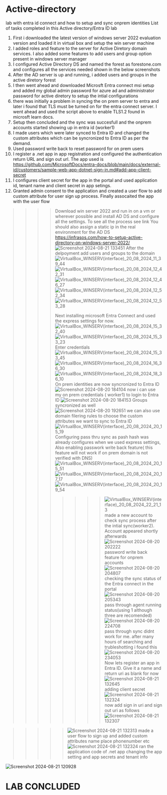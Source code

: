 # Active-directory
lab with entra id connect and how to setup and sync onprem identities
List of tasks completed in this Active directory/Entra ID lab
1. First i downloaded the latest version of windows server 2022 evaluation version and loaded it in virtual box and setup the win server machine
2. I added roles and feature to the server for Active Diretory domain services. I also added some features to add users and group option present in windows server manager
3. I configured Active Directory DS and named the forest as forestone.com and configures all the services needed shown in the below screenshots
4. After the AD server is up and running, i added users and groups in the active diretory forest
5. I then went ahead and downloaded Microsft Entra connect msi setup and added my global admin password for azure ad and administrator password for active diretory to setup the intial configurations
6. there was initially a problem in syncing the on prem server to entra and later i found that TLS must be turned on for the entra connect server. I went ahead and used the script above to enable TLS1.2 found in microsft learn docs.
7. Setup then concluded and the sync was succesfull and the onprem accounts started showing up in entra id (worker1) 
8. I made users which were later synced to Entra ID and changed the custom attributes which can be syncronized to Entra ID as per the demand.
9. Used password write back to reset password for on prem users
10. I register a .net app in app registration and configured the authentication return URL and sign out url. The app used is https://github.com/MicrosoftDocs/entra-docs/blob/main/docs/external-id/customers/sample-web-app-dotnet-sign-in.md#add-app-client-secret
11. I configures client secret for the app in the portal and used application id, tenant name and client secret in app setings.
12. Granted admin consent to the application and created a user flow to add custom attribute for user sign up process. Finally assocaited the app with the user flow

>>>>Download win server 2022 and run in on a vm or wherever possible and install AD DS and configure all the settings. To see all the process see link
>>>>You should also assign a static ip in the real environment for the AD DS
>>>>https://infrasos.com/how-to-setup-active-directory-on-windows-server-2022/
>>>>![Screenshot 2024-08-21 133451](https://github.com/user-attachments/assets/d22bfad8-7cf5-4279-828c-c6b506e08b1c)
After the delpoyment add users and groups to the domain
>>>>![VirtualBox_WINSERV(interface)_20_08_2024_11_39_44](https://github.com/user-attachments/assets/0aa4544c-4a45-4e66-8c7a-431137f720b5)
>>>>![VirtualBox_WINSERV(interface)_20_08_2024_12_42_31](https://github.com/user-attachments/assets/26d92491-57cf-4cfb-adfc-b8cfdbddde69)
>>>>![VirtualBox_WINSERV(interface)_20_08_2024_12_46_27](https://github.com/user-attachments/assets/3de9a1d0-6fa8-44a7-b45f-4a32353ac4dd)
>>>>![VirtualBox_WINSERV(interface)_20_08_2024_12_52_34](https://github.com/user-attachments/assets/a5b5d377-0e20-47ce-af4e-f15d4a631afd)
>>>>![VirtualBox_WINSERV(interface)_20_08_2024_12_53_28](https://github.com/user-attachments/assets/8143e029-403e-40ee-8259-8cb9a94f3bbf)
>>>>
>>>>Next installing microsoft Entra Connect and used the express settings for now.
>>>>![VirtualBox_WINSERV(interface)_20_08_2024_15_32_40](https://github.com/user-attachments/assets/f13058fc-fa57-491a-bb91-82c376d52b84)
>>>>![VirtualBox_WINSERV(interface)_20_08_2024_15_33_23](https://github.com/user-attachments/assets/2e61a581-068f-485f-98ed-98634f01b3dc)
>>>>Enter credentials
>>>>![VirtualBox_WINSERV(interface)_20_08_2024_15_33_45](https://github.com/user-attachments/assets/cd6becc6-7669-4202-964d-17ae01610e75)
>>>>![VirtualBox_WINSERV(interface)_20_08_2024_16_36_30](https://github.com/user-attachments/assets/6131ce49-cad0-4301-98a8-ebc25da8e85a)
>>>>![VirtualBox_WINSERV(interface)_20_08_2024_18_36_10](https://github.com/user-attachments/assets/96008e09-fa25-4008-b44e-a8c7698f923b)
>>>>On prem identities are now syncronized to Entra ID
>>>>![Screenshot 2024-08-20 184104](https://github.com/user-attachments/assets/dd4af6c8-39f4-4604-bce6-2bf1c3369f9e)
>>>>now i can use my on prem credentials ( worker1) to login to Entra ID
>>>>![Screenshot 2024-08-20 184153](https://github.com/user-attachments/assets/9000ffc7-4b90-45e6-9d20-d6f61373b8da)
>>>>Groups syncronized as well
>>>>![Screenshot 2024-08-20 192651](https://github.com/user-attachments/assets/076edea5-bb0b-42cd-9fcf-be9742891bbf)
>>>>we can also use domain filering rules to choose the custom attributes we want to sync to Entra ID
>>>>![VirtualBox_WINSERV(interface)_20_08_2024_20_15_19](https://github.com/user-attachments/assets/d0ef37dc-ad7c-40db-a5cf-29ec5ae38195)
>>>>Configuring pass thru sync as pash hash was already configures when we used express settings, Also enabling passwork write back feature( this feature will not work if on prem domain is not verified with DNS)
>>>>![VirtualBox_WINSERV(interface)_20_08_2024_20_15_51](https://github.com/user-attachments/assets/3c3b81dd-a62b-43e6-b270-e7c636a97ccc)
>>>>![VirtualBox_WINSERV(interface)_20_08_2024_20_17_17](https://github.com/user-attachments/assets/5c0ebd22-b1f3-436b-a6cd-fcfc2cff0fbc)
>>>>![VirtualBox_WINSERV(interface)_20_08_2024_20_19_54](https://github.com/user-attachments/assets/cccdf79f-4e13-43c3-acf9-a61f11a27572)
>>>>>>>>![VirtualBox_WINSERV(interface)_20_08_2024_22_21_13](https://github.com/user-attachments/assets/c6708053-8dc0-4dcd-bd62-23d7c2f01486)
>>>>made a new account to check sync process after the intial sync(worker2). Account appeared shortly afterwards
>>>>![Screenshot 2024-08-20 202222](https://github.com/user-attachments/assets/4fc59569-6aec-49c0-885a-059b4654d386)
>>>>password write back feature for onprem accounts
>>>>![Screenshot 2024-08-20 204807](https://github.com/user-attachments/assets/2746ce88-da2a-45bb-b0e6-9173bfd70336)
>>>>checking the sync status of the Entra connect in the portal
>>>>![Screenshot 2024-08-20 205343](https://github.com/user-attachments/assets/5719343f-dc20-4355-97d3-b78d45afeebe)
>>>>>> pass through agent running status(using 1 although three are recomended)
![Screenshot 2024-08-20 224708](https://github.com/user-attachments/assets/ee79eb0a-76c0-445e-8d9b-1748be5d0e43)
>>>>>>>>pass through sync didnt work for me. after many hours of searching and trubleshotting i found this
>>>>>![Screenshot 2024-08-20 234053](https://github.com/user-attachments/assets/2307f3c8-b83e-4caa-9260-c4320f262fdb)
>>>>>>Now lets register an app in Entra ID. Give it a name and return uri as blank for now
>>>>>>>>![Screenshot 2024-08-21 132645](https://github.com/user-attachments/assets/2b468035-4e0a-4a6e-9a31-cf713901e9a4)
>>>>>>>>adding client secret
>>>>>>>>![Screenshot 2024-08-21 132324](https://github.com/user-attachments/assets/d69a92ce-6201-4083-9fc9-ad9c73dbbc57)
>>>>>>>>now add sign in uri and sign out uri as follows
![Screenshot 2024-08-21 132307](https://github.com/user-attachments/assets/298c7ace-fb9e-4e7e-a4b7-01a952fe5930)

>>>>>![Screenshot 2024-08-21 132313](https://github.com/user-attachments/assets/63600554-2edb-4ec2-8ad9-9a2fb3cc3a38)
>>>>made a user flow to sign up and added custom attributes name place phonenumber etc
![Screenshot 2024-08-21 132324](https://github.com/user-attachments/assets/cfe0212f-2e2c-4c06-ac48-b9551500ed26)
>>>>>ran the application code of .net app changing the app setting and app secrets and tenant info
>>>>>
![Screenshot 2024-08-21 120928](https://github.com/user-attachments/assets/7c11e8cb-fe66-4969-8651-7ddbdb1033d2)
# LAB CONCLUDED












